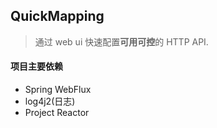 ## QuickMapping
> 通过 web ui 快速配置**可用可控**的 HTTP API.

#### 项目主要依赖  
- Spring WebFlux
- log4j2(日志)
- Project Reactor


